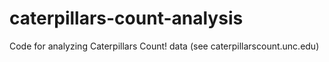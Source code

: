 # caterpillars-count-analysis
Code for analyzing Caterpillars Count! data (see caterpillarscount.unc.edu)

